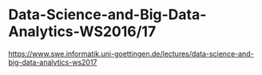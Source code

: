 # Data-Science-and-Big-Data-Analytics-WS2016/17
https://www.swe.informatik.uni-goettingen.de/lectures/data-science-and-big-data-analytics-ws2017
